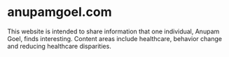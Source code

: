 # anupamgoel.com

This website is intended to share information that one individual, Anupam Goel, finds interesting. Content areas include healthcare, behavior change and reducing healthcare disparities.
